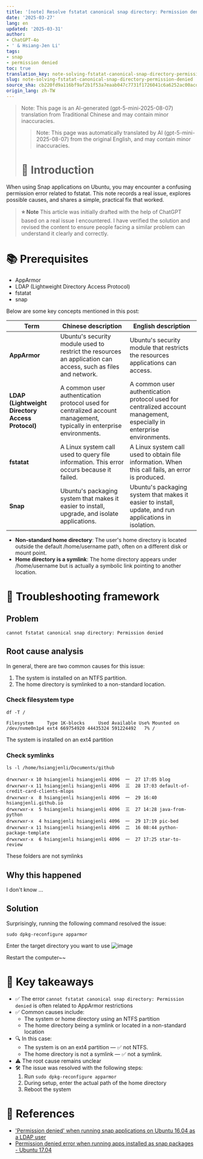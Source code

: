 ```yaml
---
title: '[note] Resolve fstatat canonical snap directory: Permission denied'
date: '2025-03-27'
lang: en
updated: '2025-03-31'
author:
- ChatGPT-4o
- ' & Hsiang-Jen Li'
tags:
- snap
- permission denied
toc: true
translation_key: note-solving-fstatat-canonical-snap-directory-permission-denied
slug: note-solving-fstatat-canonical-snap-directory-permission-denied
source_sha: cb220fd9a116bf9af2b1f53a7eaab047c7731f1726041c6a6252ac00acd6bb42
origin_lang: zh-TW
---
```


> Note: This page is an AI-generated (gpt-5-mini-2025-08-07) translation from Traditional Chinese and may contain minor inaccuracies.
> 
> > Note: This page was automatically translated by AI (gpt-5-mini-2025-08-07) from the original English, and may contain minor inaccuracies.
> 
> # 📌 Introduction

When using Snap applications on Ubuntu, you may encounter a confusing permission error related to fstatat. This note records a real issue, explores possible causes, and shares a simple, practical fix that worked.

> **⭐ Note**
> This article was initially drafted with the help of ChatGPT based on a real issue I encountered. I have verified the solution and revised the content to ensure people facing a similar problem can understand it clearly and correctly.

<!-- more -->

# 📚 Prerequisites

- AppArmor
- LDAP (Lightweight Directory Access Protocol)
- fstatat
- snap

Below are some key concepts mentioned in this post:

| Term | Chinese description | English description |
|------|---------------------|---------------------|
| **AppArmor** | Ubuntu's security module used to restrict the resources an application can access, such as files and network. | Ubuntu's security module that restricts the resources applications can access. |
| **LDAP (Lightweight Directory Access Protocol)** | A common user authentication protocol used for centralized account management, typically in enterprise environments. | A common user authentication protocol used for centralized account management, especially in enterprise environments. |
| **fstatat** | A Linux system call used to query file information. This error occurs because it failed. | A Linux system call used to obtain file information. When this call fails, an error is produced. |
| **Snap** | Ubuntu's packaging system that makes it easier to install, upgrade, and isolate applications. | Ubuntu's packaging system that makes it easier to install, update, and run applications in isolation. |

- **Non-standard home directory**: The user's home directory is located outside the default /home/username path, often on a different disk or mount point.
- **Home directory is a symlink**: The home directory appears under /home/username but is actually a symbolic link pointing to another location.

# 🧭 Troubleshooting framework

## Problem

```
cannot fstatat canonical snap directory: Permission denied
```

## Root cause analysis

In general, there are two common causes for this issue:

1. The system is installed on an NTFS partition.
1. The home directory is symlinked to a non-standard location.

### Check filesystem type

```shell
df -T /

Filesystem     Type 1K-blocks     Used Available Use% Mounted on
/dev/nvme0n1p4 ext4 669754920 44435324 591224492   7% /
```

The system is installed on an ext4 partition


### Check symlinks

```shell
ls -l /home/hsiangjenli/Documents/github

drwxrwxr-x 10 hsiangjenli hsiangjenli 4096  一  27 17:05 blog
drwxrwxr-x 11 hsiangjenli hsiangjenli 4096  三  28 17:03 default-of-credit-card-clients-mlops
drwxrwxr-x  8 hsiangjenli hsiangjenli 4096  一  29 16:40 hsiangjenli.github.io
drwxrwxr-x  5 hsiangjenli hsiangjenli 4096  三  27 14:28 java-from-python
drwxrwxr-x  4 hsiangjenli hsiangjenli 4096  一  29 17:19 pic-bed
drwxrwxr-x 11 hsiangjenli hsiangjenli 4096  二  16 08:44 python-package-template
drwxrwxr-x  6 hsiangjenli hsiangjenli 4096  一  27 17:25 star-to-review
```

These folders are not symlinks

## Why this happened

I don't know ...

## Solution

Surprisingly, running the following command resolved the issue:

```
sudo dpkg-reconfigure apparmor
```
Enter the target directory you want to use
![image](https://hackmd.io/_uploads/Bk5RTUG6Jg.png)

Restart the computer~~

# 🔁 Key takeaways

- ✅ The error `cannot fstatat canonical snap directory: Permission denied` is often related to AppArmor restrictions
- ✅ Common causes include:
  - The system or home directory using an NTFS partition
  - The home directory being a symlink or located in a non-standard location
- 🔍 In this case:
  - The system is on an ext4 partition — ✅ not NTFS.
  - The home directory is not a symlink — ✅ not a symlink.
- ⚠️ The root cause remains unclear
- 🛠 The issue was resolved with the following steps:
  1. Run `sudo dpkg-reconfigure apparmor`
  1. During setup, enter the actual path of the home directory
  1. Reboot the system


# 🔗 References
- ['Permission denied' when running snap applications on Ubuntu 16.04 as a LDAP user](https://askubuntu.com/questions/1108780/permission-denied-when-running-snap-applications-on-ubuntu-16-04-as-a-ldap-use)
- [Permission denied error when running apps installed as snap packages - Ubuntu 17.04](https://askubuntu.com/a/1156839/912790)
